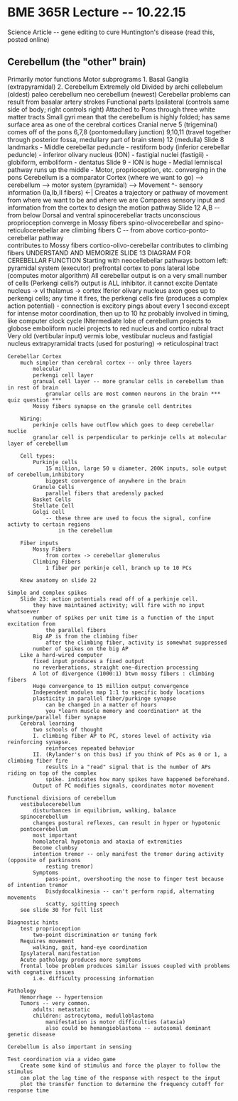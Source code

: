 BME 365R Lecture -- 10.22.15
============================

Science Article -- gene editing to cure Huntington's disease (read this, posted online)

Cerebellum (the "other" brain)
------------------------------
Primarily motor functions
Motor subprograms
	1. Basal Ganglia (extrapyramidal)
	2. Cerebellum
Extremely old
Divided by archi cellebelum (oldest)
			paleo cerebellum
			neo cerebellum (newest)
Cerebellar problems can result from basalar artery strokes
Functional parts
	Ipsilateral (controls same side of body; right controls right)
Attached to Pons through three white matter tracts
Small gyri mean that the cerebellum is highly folded; has same surface area as one of the
	cerebral cortices
Cranial nerve 5 (trigeminal) comes off of the pons
	6,7,8 (pontomedullary junction)
	9,10,11 (travel together through posterior fossa, medullary part of brain stem)
	12 (medulla)
Slide 8 landmarks
	- Middle cerebellar peduncle
	- restiform body (inferior cerebellar peduncle)
	- inferiror olivary nucleus (ION)
	- fastigial nuclei (fastigii)
	- globiform, emboliform
	- dentatus
Slide 9
	- ION is huge 
	- Medial lemniscal pathway runs up the middle
		- Motor, proprioception, etc. converging in the pons
Cerebellum is a comparator
	Cortex (where we want to go) --> cerebellum --> motor system (pyramidal) --> Movement
									 ^-	sensory information (Ia,Ib,II fibers) <-|
	Creates a trajectory or pathway of movement from where we want to be and where we are
	Compares sensory input and information from the cortex to design the motion pathway
Slide 12
	A,B -- from below
		Dorsal and ventral spinocerebellar tracts
		unconscious proprioception
		converge in Mossy fibers
		spino-olivocerebellar and spino-reticulocerebellar are climbing fibers
	C -- from above
		cortico-ponto-cerebellar pathway	
			contributes to Mossy fibers
		cortico-olivo-cerebellar
			contributes to climbing fibers
UNDERSTAND AND MEMORIZE SLIDE 13 DIAGRAM FOR CEREBELLAR FUNCTION
	Starting with neocellebellar pathways
		bottom left: pyramidal system (executor)
		prefrontal cortex to pons
		lateral lobe (computes motor algorithm)
		All cerebellar output is on a very small number of cells (Perkengi cells?)
			output is ALL inhibitor. it cannot excite
		Dentate nucleus -> vl thalamus -> cortex
		Iferior olivary nucleus axon goes up to perkengi cells; any time it fires, the perkengi
			cells fire (produces a complex action potential)
			- connection is excitory
			pings about every 1 second except for intense motor coordination, then up to 10 hz
				probably involved in timing, like computer clock cycle
	INtermediate lobe of cerebellum
		projects to globose emboliform nuclei
		projects to red nucleus and cortico rubral tract
	Very old (vertibular input)
		vermis lobe,
		vestibular nucleus and fastigial nucleus
		extrapyramidal tracts (used for posturing)
		-> reticulospinal tract	
	
	Cerebellar Cortex
		much simpler than cerebral cortex -- only three layers
			molecular
			perkengi cell layer
			granual cell layer -- more granular cells in cerebellum than in rest of brain
				granular cells are most common neurons in the brain *** quiz question ***
			Mossy fibers synapse on the granule cell dentrites

		Wiring:
			perkinje cells have outflow which goes to deep cerebellar nuclie
			granular cell is perpendicular to perkinje cells at molecular layer of cerebellum
		
		Cell types:
			Purkinje cells
				15 million, large 50 u diameter, 200K inputs, sole output of cerebellum,inhibitory
				biggest convergence of anywhere in the brain
			Granule Cells
				parallel fibers that aredensly packed 
			Basket Cells
			Stellate Cell
			Golgi cell
				-- these three are used to focus the signal, confine activty to certain regions
					in the cerebellum
		
		Fiber inputs
			Mossy Fibers	
				from cortex -> cerebellar glomerulus
			Climbing Fibers
				1 fiber per perkinje cell, branch up to 10 PCs 
		
		Know anatomy on slide 22

	Simple and complex spikes
		Slide 23: action potentials read off of a perkinje cell.
			they have maintained activity; will fire with no input whatsoever
			number of spikes per unit time is a function of the input excitation from
				the parallel fibers
			Big AP is from the climbing fiber
				after the climbing fiber, activity is somewhat suppressed
			number of spikes on the big AP
		Like a hard-wired computer
			fixed input produces a fixed output
			no reverberations, straight one-direction processing
			A lot of divergence (1000:1) btwn mossy fibers : climbing fibers
			Huge convergence to 15 million output convergence
			Independent modules map 1:1 to specific body locations
			plasticity in parallel fiber/purkinge synapse
				can be changed in a matter of hours
				you *learn muscle memory and coordination* at the purkinge/parallel fiber synapse
		Cerebral learning
			two schools of thought
			I. climbing fiber AP to PC, stores level of activity via reinforcing synapse. 
				reinforces repeated behavior
			II. (Rylander's on this bus) if you think of PCs as 0 or 1, a climbing fiber fire 
				results in a "read" signal that is the number of APs riding on top of the complex
				spike. indicates how many spikes have happened beforehand.
			Output of PC modifies signals, coordinates motor movement

	Functional divisions of cerebellum
		vestibulocerebellum
			disturbances in equilibrium, walking, balance
		spinocerebellum
			changes postural reflexes, can result in hyper or hypotonic
		pontocerebellum
			most important
			homolateral hypotonia and ataxia of extremities
			Become clumbsy
			intention tremor -- only manifest the tremor during activity (opposite of parkinsons
				resting tremor)
			Symptoms
				pass-point, overshooting the nose to finger test because of intention tremor
				Disdydocalkinesia -- can't perform rapid, alternating movements
				scatty, spitting speech
		see slide 30 for full list

	Diagnostic hints
		test proprioception
			two-point discrimination or tuning fork
		Requires movement
			walking, gait, hand-eye coordination
		Ipsylateral manifestation
		Acute pathology produces more symptoms
		frontal lobe problem produces similar issues coupled with problems with cognative issues
			i.e. difficulty processing information	
			
	Pathology
		Hemorrhage -- hypertension
		Tumors -- very common.
			adults: metastatic
			children: astrocytoma, medulloblastoma
				manifestation is motor difficulties (ataxia)
				also could be hemangioblastoma -- autosomal dominant genetic disease	

	Cerebellum is also important in sensing
	
	Test coordination via a video game
		Create some kind of stimulus and force the player to follow the stimulus
		can plot the lag time of the response with respect to the input
		plot the transfer function to determine the frequency cutoff for response time
